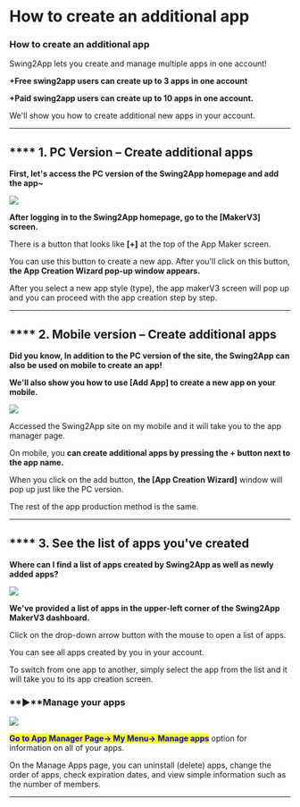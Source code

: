 # How to create an additional app

### How to create an additional app

Swing2App lets you create and manage multiple apps in one account!

**+Free swing2app users can create up to 3 apps in one account**

**+Paid swing2app users can create up to 10 apps in one account.**

We'll show you how to create additional new apps in your account.

***

## \*\*\*\* **1.** PC Version – Create additional apps

**First, let's access the PC version of the Swing2App homepage and add the app\~**

![](https://wp.swing2app.co.kr/wp-content/uploads/2022/07/%EC%95%B1%EC%B6%94%EA%B0%80%EC%A0%9C%EC%9E%91.png)

**After logging in to the Swing2App homepage, go to the \[MakerV3] screen.**

There is a button that looks like **\[+]** at the top of the App Maker screen.

You can use this button to create a new app. After you'll click on this button, **the App Creation Wizard pop-up window appears.**

After you select a new app style (type), the app makerV3 screen will pop up and you can proceed with the app creation step by step.

***

## \*\*\*\* **2.** Mobile version – Create additional apps

**Did you know, In addition to the PC version of the site, the Swing2App can also be used on mobile to create an app!**&#x20;

**We'll also show you how to use \[Add App] to create a new app on your mobile.**

![](https://wp.swing2app.co.kr/wp-content/uploads/2022/07/%EC%95%B1%EC%B6%94%EA%B0%80%EC%A0%9C%EC%9E%91-%EB%AA%A8%EB%B0%94%EC%9D%BC.png)

Accessed the Swing2App site on my mobile and it will take you to the app manager page.

On mobile, you **can create additional apps by pressing the + button next to the app name.**

When you click on the add button, **the \[App Creation Wizard]** window will pop up just like the PC version.

The rest of the app production method is the same.

***

## \*\*\*\* **3.** See the list of apps you've created

**Where can I find a list of apps created by Swing2App as well as newly added apps?**

![](https://wp.swing2app.co.kr/wp-content/uploads/2022/07/%EC%95%B1%EC%B6%94%EA%B0%80%EC%A0%9C%EC%9E%912.png)

**We've provided a list of apps in the upper-left corner of the Swing2App MakerV3 dashboard.**

Click on the drop-down arrow button with the mouse to open a list of apps.

You can see all apps created by you in your account.

To switch from one app to another, simply select the app from the list and it will take you to its app creation screen.

### **▶**Manage your apps

![](https://wp.swing2app.co.kr/wp-content/uploads/2022/07/%EC%95%B1%EC%A0%9C%EC%9E%91%EC%B6%94%EA%B0%80new3.png)

<mark style="color:blue;">**Go to App Manager Page-> My Menu-> Manage apps**</mark> option for information on all of your apps.

On the Manage Apps page, you can uninstall (delete) apps, change the order of apps, check expiration dates, and view simple information such as the number of members.

***
